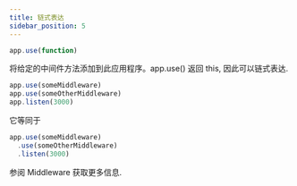 ```yaml
---
title: 链式表达
sidebar_position: 5
---
```


```javascript
app.use(function)
```

将给定的中间件方法添加到此应用程序。app.use() 返回 this, 因此可以链式表达.

```javascript
app.use(someMiddleware)
app.use(someOtherMiddleware)
app.listen(3000)
```

它等同于

```javascript
app.use(someMiddleware)
  .use(someOtherMiddleware)
  .listen(3000)
```

参阅 Middleware 获取更多信息.